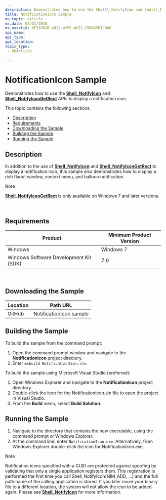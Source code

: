 ```yaml
---
description: Demonstrates how to use the Shell\_NotifyIcon and Shell\_NotifyIconGetRect APIs to display a notification icon.
title: NotificationIcon Sample
ms.topic: article
ms.date: 05/31/2018
ms.assetid: 9F31DB2D-4B12-4f65-AC91-25B4B5B1CB46
api_name: 
api_type: 
api_location: 
topic_type: 
 - kbArticle

---
```


# NotificationIcon Sample

Demonstrates how to use the [**Shell\_NotifyIcon**](/windows/desktop/api/Shellapi/nf-shellapi-shell_notifyicona) and [**Shell\_NotifyIconGetRect**](/windows/desktop/api/Shellapi/nf-shellapi-shell_notifyicongetrect) APIs to display a notification icon.

This topic contains the following sections.

- [Description](#description)
- [Requirements](#requirements)
- [Downloading the Sample](#downloading-the-sample)
- [Building the Sample](#building-the-sample)
- [Running the Sample](#running-the-sample)

## Description

In addition to the use of [**Shell\_NotifyIcon**](/windows/desktop/api/Shellapi/nf-shellapi-shell_notifyicona) and [**Shell\_NotifyIconGetRect**](/windows/desktop/api/Shellapi/nf-shellapi-shell_notifyicongetrect) to display a notification icon, this sample also demonstrates how to display a rich flyout window, context menu, and balloon notification.

> [!Note]  
> [**Shell\_NotifyIconGetRect**](/windows/desktop/api/Shellapi/nf-shellapi-shell_notifyicongetrect) is only available on Windows 7 and later versions.

 

## Requirements



| Product                                | Minimum Product Version |
|----------------------------------------|-------------------------|
| Windows                                | Windows 7               |
| Windows Software Development Kit (SDK) | 7.0                     |



 

## Downloading the Sample

| Location      | Path URL                                                                                             |
|---------------|------------------------------------------------------------------------------------------------------|
| GitHub  | [NotificationIcon sample](https://github.com/microsoft/Windows-classic-samples/tree/master/Samples/Win7Samples/winui/shell/appshellintegration/NotificationIcon) |

## Building the Sample

To build the sample from the command prompt:

1.  Open the command prompt window and navigate to the **NotificationIcon** project directory.
2.  Enter `msbuild NotificationIcon.sln`.

To build the sample using Microsoft Visual Studio (preferred):

1.  Open Windows Explorer and navigate to the **NotificationIcon** project directory.
2.  Double-click the icon for the NotificationIcon.sln file to open the project in Visual Studio.
3.  From the **Build** menu, select **Build Solution**.

## Running the Sample

1.  Navigate to the directory that contains the new executable, using the command prompt or Windows Explorer.
2.  At the command line, enter `NotificationIcon.exe`. Alternatively, from Windows Explorer double-click the icon for NotificationIcon.exe.

> [!Note]  
> Notification icons specified with a GUID are protected against spoofing by validating that only a single application registers them. This registration is performed the first time you call Shell\_NotifyIcon(NIM\_ADD, ...) and the full path name of the calling application is stored. If you later move your binary file to a different location, the system will not allow the icon to be added again. Please see [**Shell\_NotifyIcon**](/windows/desktop/api/Shellapi/nf-shellapi-shell_notifyicona) for more information.

 

 

 



